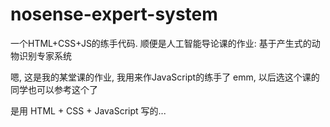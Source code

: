 # nosense-expert-system
一个HTML+CSS+JS的练手代码. 顺便是人工智能导论课的作业: 基于产生式的动物识别专家系统

嗯, 这是我的某堂课的作业, 我用来作JavaScript的练手了
emm, 以后选这个课的同学也可以参考这个了

是用 HTML + CSS + JavaScript 写的...
